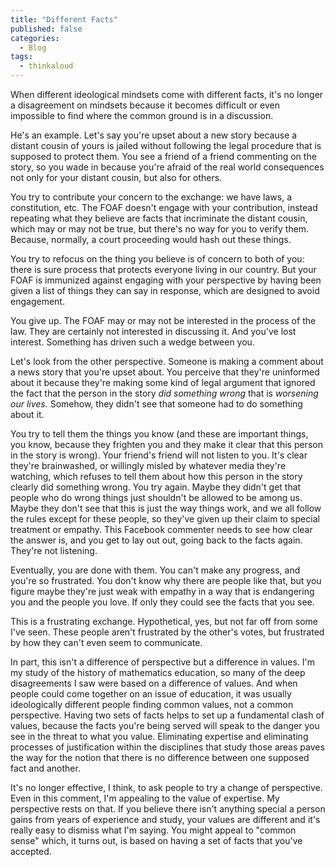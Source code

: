 ```yaml
---
title: "Different Facts"
published: false
categories:
  - Blog
tags:
  - thinkaloud
---
```


When different ideological mindsets come with different facts, it's no longer a disagreement on mindsets because it becomes difficult or even impossible to find where the common ground is in a discussion. 

He's an example. Let's say you're upset about a new story because a distant cousin of yours is jailed without following the legal procedure that is supposed to protect them. You see a friend of a friend commenting on the story, so you wade in because you're afraid of the real world consequences not only for your distant cousin, but also for others. 

You try to contribute your concern to the exchange: we have laws, a constitution, etc. The FOAF doesn't engage with your contribution, instead repeating what they believe are facts that incriminate the distant cousin, which may or may not be true, but there's no way for you to verify them. Because, normally, a court proceeding would hash out these things. 

You try to refocus on the thing you believe is of concern to both of you: there is sure process that protects everyone living in our country. But your FOAF is immunized against engaging with your perspective by having been given a list of things they can say in response, which are designed to avoid engagement. 

You give up. The FOAF may or may not be interested in the process of the law. They are certainly not interested in discussing it. And you've lost interest. Something has driven such a wedge between you.

Let's look from the other perspective. Someone is making a comment about a news story that you're upset about. You perceive that they're uninformed about it because they're making some kind of legal argument that ignored the fact that the person in the story *did something wrong* that is *worsening our lives.* Somehow, they didn't see that someone had to do something about it. 

You try to tell them the things you know (and these are important things, you know, because they frighten you and they make it clear that this person in the story is wrong). Your friend's friend will not listen to you. It's clear they're brainwashed, or willingly misled by whatever media they're watching, which refuses to tell them about how this person in the story clearly did something wrong. You try again. Maybe they didn't get that people who do wrong things just shouldn't be allowed to be among us. Maybe they don't see that this is just the way things work, and we all follow the rules except for these people, so they've given up their claim to special treatment or empathy. This Facebook commenter needs to see how clear the answer is, and you get to lay out out, going back to the facts again. They're not listening.

Eventually, you are done with them. You can't make any progress, and you're so frustrated. You don't know why there are people like that, but you figure maybe they're just weak with empathy in a way that is endangering you and the people you love. If only they could see the facts that you see. 

This is a frustrating exchange. Hypothetical, yes, but not far off from some I've seen. These people aren't frustrated by the other's votes, but frustrated by how they can't even seem to communicate.

In part, this isn't a difference of perspective but a difference in values. I'm my study of the history of mathematics education, so many of the deep disagreements I saw were based on a difference of values. And when people could come together on an issue of education, it was usually ideologically different people finding common values, not a common perspective. Having two sets of facts helps to set up a fundamental clash of values, because the facts you're being served will speak to the danger you see in the threat to what you value. Eliminating expertise and eliminating processes of justification within the disciplines that study those areas paves the way for the notion that there is no difference between one supposed fact and another. 

It's no longer effective, I think, to ask people to try a change of perspective. Even in this comment, I'm appealing to the value of expertise. My perspective rests on that. If you believe there isn't anything special a person gains from years of experience and study, your values are different and it's really easy to dismiss what I'm saying. You might appeal to "common sense" which, it turns out, is based on having a set of facts that you've accepted.